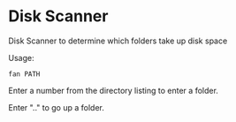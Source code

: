 # Disk Scanner
Disk Scanner to determine which folders take up disk space

Usage:

    fan PATH
    
Enter a number from the directory listing to enter a folder. 

Enter ".." to go up a folder.
